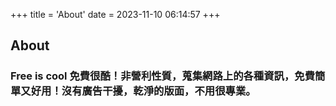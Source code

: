 +++
title = 'About'
date = 2023-11-10 06:14:57
+++

## About

### Free is cool 免費很酷！非營利性質，蒐集網路上的各種資訊，免費簡單又好用！沒有廣告干擾，乾淨的版面，不用很專業。
